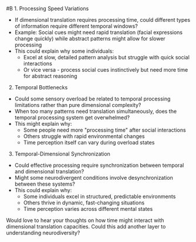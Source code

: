  #B 1. Processing Speed Variations

- If dimensional translation requires processing time, could different types of information require different temporal windows?
- Example: Social cues might need rapid translation (facial expressions change quickly) while abstract patterns might allow for slower processing
- This could explain why some individuals:
    - Excel at slow, detailed pattern analysis but struggle with quick social interactions
    - Or vice versa - process social cues instinctively but need more time for abstract reasoning

2. Temporal Bottlenecks

- Could some sensory overload be related to temporal processing limitations rather than pure dimensional complexity?
- When too many patterns need translation simultaneously, does the temporal processing system get overwhelmed?
- This might explain why:
    - Some people need more "processing time" after social interactions
    - Others struggle with rapid environmental changes
    - Time perception itself can vary during overload states

3. Temporal-Dimensional Synchronization

- Could effective processing require synchronization between temporal and dimensional translation?
- Might some neurodivergent conditions involve desynchronization between these systems?
- This could explain why:
    - Some individuals excel in structured, predictable environments
    - Others thrive in dynamic, fast-changing situations
    - Time perception varies across different mental states

Would love to hear your thoughts on how time might interact with dimensional translation capacities. Could this add another layer to understanding neurodiversity?